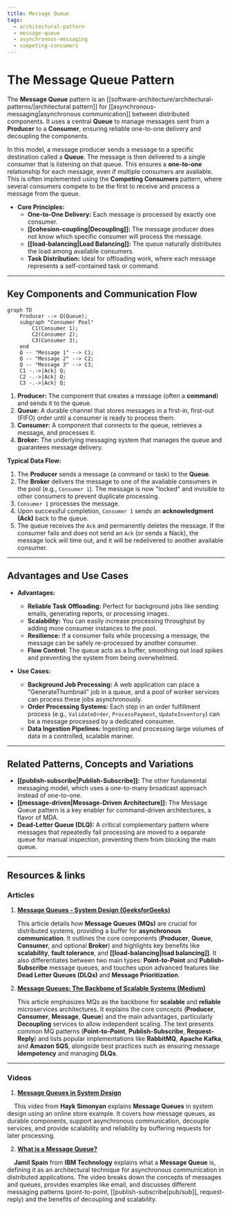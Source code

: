 ```yaml
---
title: Message Queue
tags:
  - architectural-pattern
  - message-queue
  - asynchronous-messaging
  - competing-consumers
---
```

# The Message Queue Pattern

The **Message Queue** pattern is an [[software-architecture/architectural-patterns/|architectural pattern]] for [[asynchronous-messaging|asynchronous communication]] between distributed components. It uses a central **Queue** to manage messages sent from a **Producer** to a **Consumer**, ensuring reliable one-to-one delivery and decoupling the components.

In this model, a message producer sends a message to a specific destination called a **Queue**. The message is then delivered to a single consumer that is listening on that queue. This ensures a **one-to-one** relationship for each message, even if multiple consumers are available. This is often implemented using the **Competing Consumers** pattern, where several consumers compete to be the first to receive and process a message from the queue.

* **Core Principles:**
    * **One-to-One Delivery:** Each message is processed by exactly one consumer.
    * **[[cohesion-coupling|Decoupling]]:** The message producer does not know which specific consumer will process the message.
    * **[[load-balancing|Load Balancing]]:** The queue naturally distributes the load among available consumers.
    * **Task Distribution:** Ideal for offloading work, where each message represents a self-contained task or command.

---

## Key Components and Communication Flow

```mermaid
graph TD
    Producer --> Q(Queue);
    subgraph "Consumer Pool"
        C1(Consumer 1);
        C2(Consumer 2);
        C3(Consumer 3);
    end
    Q -- "Message 1" --> C1;
    Q -- "Message 2" --> C2;
    Q -- "Message 3" --> C3;
    C1 -.->|Ack| Q;
    C2 -.->|Ack| Q;
    C3 -.->|Ack| Q;
```

1.  **Producer:** The component that creates a message (often a **command**) and sends it to the queue.
2.  **Queue:** A durable channel that stores messages in a first-in, first-out (FIFO) order until a consumer is ready to process them.
3.  **Consumer:** A component that connects to the queue, retrieves a message, and processes it.
4.  **Broker:** The underlying messaging system that manages the queue and guarantees message delivery.

**Typical Data Flow:**
1.  The **Producer** sends a message (a command or task) to the **Queue**.
2.  The **Broker** delivers the message to one of the available consumers in the pool (e.g., `Consumer 1`). The message is now "locked" and invisible to other consumers to prevent duplicate processing.
3.  `Consumer 1` processes the message.
4.  Upon successful completion, `Consumer 1` sends an **acknowledgment (Ack)** back to the queue.
5.  The queue receives the `Ack` and permanently deletes the message. If the consumer fails and does not send an `Ack` (or sends a Nack), the message lock will time out, and it will be redelivered to another available consumer.

---

## Advantages and Use Cases

* **Advantages:**
    * **Reliable Task Offloading:** Perfect for background jobs like sending emails, generating reports, or processing images.
    * **Scalability:** You can easily increase processing throughput by adding more consumer instances to the pool.
    * **Resilience:** If a consumer fails while processing a message, the message can be safely re-processed by another consumer.
    * **Flow Control:** The queue acts as a buffer, smoothing out load spikes and preventing the system from being overwhelmed.

* **Use Cases:**
    * **Background Job Processing:** A web application can place a "GenerateThumbnail" job in a queue, and a pool of worker services can process these jobs asynchronously.
    * **Order Processing Systems:** Each step in an order fulfillment process (e.g., `ValidateOrder`, `ProcessPayment`, `UpdateInventory`) can be a message processed by a dedicated consumer.
    * **Data Ingestion Pipelines:** Ingesting and processing large volumes of data in a controlled, scalable manner.

---

## Related Patterns, Concepts and Variations

*   **[[publish-subscribe|Publish-Subscribe]]:** The other fundamental messaging model, which uses a one-to-many broadcast approach instead of one-to-one.
*   **[[message-driven|Message-Driven Architecture]]:** The Message Queue pattern is a key enabler for command-driven architectures, a flavor of MDA.
*   **Dead-Letter Queue (DLQ):** A critical complementary pattern where messages that repeatedly fail processing are moved to a separate queue for manual inspection, preventing them from blocking the main queue.

---

## **Resources & links**

### **Articles**

1.  **[Message Queues - System Design (GeeksforGeeks)](https://www.geeksforgeeks.org/system-design/message-queues-system-design/)**

    This article details how **Message Queues (MQs)** are crucial for distributed systems, providing a buffer for **asynchronous communication**. It outlines the core components (**Producer**, **Queue**, **Consumer**, and optional **Broker**) and highlights key benefits like **scalability**, **fault tolerance**, and **[[load-balancing|load balancing]]**. It also differentiates between two main types: **Point-to-Point** and **Publish-Subscribe** message queues, and touches upon advanced features like **Dead Letter Queues (DLQs)** and **Message Prioritization**.

2.  **[Message Queues: The Backbone of Scalable Systems (Medium)](https://medium.com/@amoljadhav_48655/message-queues-the-backbone-of-scalable-systems-2d015d9fa645)**

    This article emphasizes MQs as the backbone for **scalable** and **reliable** microservices architectures. It explains the core concepts (**Producer**, **Consumer**, **Message**, **Queue**) and the main advantages, particularly **Decoupling** services to allow independent scaling. The text presents common MQ patterns (**Point-to-Point**, **Publish-Subscribe**, **Request-Reply**) and lists popular implementations like **RabbitMQ**, **Apache Kafka**, and **Amazon SQS**, alongside best practices such as ensuring message **Idempotency** and managing **DLQs**.

---

### **Videos**

1.  **[Message Queues in System Design](https://www.youtube.com/watch?v=DYFocSiPOl8)**

    This video from **Hayk Simonyan** explains **Message Queues** in system design using an online store example. It covers how message queues, as durable components, support asynchronous communication, decouple services, and provide scalability and reliability by buffering requests for later processing.

2.  **[What is a Message Queue?](https://www.youtube.com/watch?v=xErwDaOc-Gs)**

    **Jamil Spain** from **IBM Technology** explains what a **Message Queue** is, defining it as an architectural technique for asynchronous communication in distributed applications. The video breaks down the concepts of messages and queues, provides examples like email, and discusses different messaging patterns (point-to-point, [[publish-subscribe|pub/sub]], request-reply) and the benefits of decoupling and scalability.